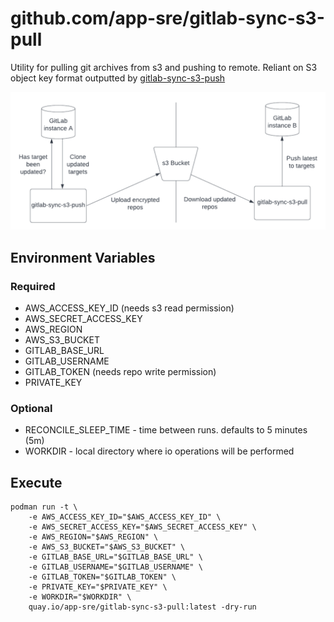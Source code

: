 # github.com/app-sre/gitlab-sync-s3-pull
Utility for pulling git archives from s3 and pushing to remote. Reliant on S3 object key format outputted by [gitlab-sync-s3-push](https://github.com/dwelch0/gitlab-sync-s3-push)

![gitlab-sync-diagram](gitsync-diagram.png)

## Environment Variables

### Required
* AWS_ACCESS_KEY_ID (needs s3 read permission)
* AWS_SECRET_ACCESS_KEY
* AWS_REGION
* AWS_S3_BUCKET
* GITLAB_BASE_URL
* GITLAB_USERNAME
* GITLAB_TOKEN (needs repo write permission)
* PRIVATE_KEY

### Optional
* RECONCILE_SLEEP_TIME - time between runs. defaults to 5 minutes (5m)
* WORKDIR - local directory where io operations will be performed

## Execute
```
podman run -t \
    -e AWS_ACCESS_KEY_ID="$AWS_ACCESS_KEY_ID" \
    -e AWS_SECRET_ACCESS_KEY="$AWS_SECRET_ACCESS_KEY" \
    -e AWS_REGION="$AWS_REGION" \
    -e AWS_S3_BUCKET="$AWS_S3_BUCKET" \
    -e GITLAB_BASE_URL="$GITLAB_BASE_URL" \
    -e GITLAB_USERNAME="$GITLAB_USERNAME" \
    -e GITLAB_TOKEN="$GITLAB_TOKEN" \
    -e PRIVATE_KEY="$PRIVATE_KEY" \
    -e WORKDIR="$WORKDIR" \
    quay.io/app-sre/gitlab-sync-s3-pull:latest -dry-run
```